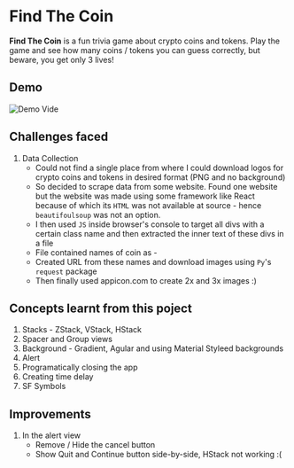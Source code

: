# Find The Coin

**Find The Coin** is a fun trivia game about crypto coins and tokens. Play the game and see how many coins / tokens you can guess correctly, but beware, you get only 3 lives!

## Demo

![Demo Vide](./Documents/FindTheCoin.gif)

## Challenges faced

1. Data Collection
   - Could not find a single place from where I could download logos for crypto coins and tokens in desired format (PNG and no background)
   - So decided to scrape data from some website. Found one website but the website was made using some framework like React because of which its `HTML` was not available at source - hence `beautifoulsoup` was not an option.
   - I then used `JS` inside browser's console to target all divs with a certain class name and then extracted the inner text of these
     divs in a file
   - File contained names of coin as - <coin-name-coinSymbol>
   - Created URL from these names and download images using `Py`'s `request` package
   - Then finally used appicon.com to create 2x and 3x images :)

## Concepts learnt from this poject

1. Stacks - ZStack, VStack, HStack
2. Spacer and Group views
3. Background - Gradient, Agular and using Material Styleed backgrounds
4. Alert
5. Programatically closing the app
6. Creating time delay
7. SF Symbols

## Improvements

1. In the alert view
   - Remove / Hide the cancel button
   - Show Quit and Continue button side-by-side, HStack not working :(
